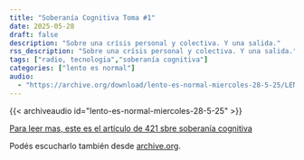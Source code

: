 ```yaml
---
title: "Soberanía Cognitiva Toma #1"
date: 2025-05-28
draft: false
description: "Sobre una crísis personal y colectiva. Y una salida."
rss_description: "Sobre una crísis personal y colectiva. Y una salida."
tags: ["radio, tecnologia","soberanía cognitiva"]
categories: ["lento es normal"]
audio:
  - "https://archive.org/download/lento-es-normal-miercoles-28-5-25/LENTO_ES_NORMAL-MIERCOLES-28-5-25.mp3"
---
```



{{< archiveaudio id="lento-es-normal-miercoles-28-5-25" >}}


[Para leer mas, este es el artículo de 421 sbre soberanía cognitiva](https://www.cuatroveintiuno.com/soberania-cognitiva-introduccion-autonomia-psiquica/)


Podés escucharlo también desde [archive.org](https://archive.org/details/lento-es-normal-miercoles-28-5-25).

